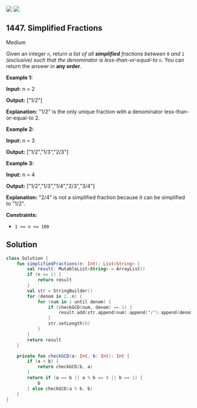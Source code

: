 [![](https://img.shields.io/github/stars/javadev/LeetCode-in-Kotlin?label=Stars&style=flat-square)](https://github.com/javadev/LeetCode-in-Kotlin)
[![](https://img.shields.io/github/forks/javadev/LeetCode-in-Kotlin?label=Fork%20me%20on%20GitHub%20&style=flat-square)](https://github.com/javadev/LeetCode-in-Kotlin/fork)

## 1447\. Simplified Fractions

Medium

Given an integer `n`, return _a list of all **simplified** fractions between_ `0` _and_ `1` _(exclusive) such that the denominator is less-than-or-equal-to_ `n`. You can return the answer in **any order**.

**Example 1:**

**Input:** n = 2

**Output:** ["1/2"]

**Explanation:** "1/2" is the only unique fraction with a denominator less-than-or-equal-to 2.

**Example 2:**

**Input:** n = 3

**Output:** ["1/2","1/3","2/3"]

**Example 3:**

**Input:** n = 4

**Output:** ["1/2","1/3","1/4","2/3","3/4"]

**Explanation:** "2/4" is not a simplified fraction because it can be simplified to "1/2".

**Constraints:**

*   `1 <= n <= 100`

## Solution

```kotlin
class Solution {
    fun simplifiedFractions(n: Int): List<String> {
        val result: MutableList<String> = ArrayList()
        if (n == 1) {
            return result
        }
        val str = StringBuilder()
        for (denom in 2..n) {
            for (num in 1 until denom) {
                if (checkGCD(num, denom) == 1) {
                    result.add(str.append(num).append("/").append(denom).toString())
                }
                str.setLength(0)
            }
        }
        return result
    }

    private fun checkGCD(a: Int, b: Int): Int {
        if (a < b) {
            return checkGCD(b, a)
        }
        return if (a == b || a % b == 0 || b == 1) {
            b
        } else checkGCD(a % b, b)
    }
}
```